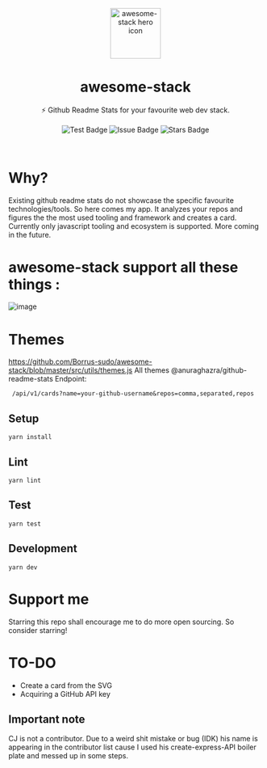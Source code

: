 <p align="center">
<img width="100px" src="https://api.iconify.design/logos:stackshare.svg" align="center" alt="awesome-stack hero icon" />
<h1 align="center">awesome-stack</h1>
<p align="center">⚡ Github Readme Stats for your favourite web dev stack.</p>
  <p align="center">
    <img src="https://github.com/Borrus-sudo/awesome-stack/actions/workflows/test.yml/badge.svg" align="center" alt="Test Badge" />
    <img src="https://img.shields.io/github/issues/Borrus-sudo/awesome-stack" align="center" alt="Issue Badge" />
    <img src="https://img.shields.io/github/stars/Borrus-sudo/awesome-stack" align="center" alt="Stars Badge" />
  </p>
</p>

<br/>

# Why?

Existing github readme stats do not showcase the specific favourite technologies/tools. So here comes my app. It analyzes your repos and figures the the most used tooling and framework and creates a card. Currently only javascript tooling and ecosystem is supported. More coming in the future.

# awesome-stack support all these things :
![image](https://user-images.githubusercontent.com/58482194/129444341-00a0efc8-d7db-4370-9c5c-ba83cdd39712.png)

# Themes 
https://github.com/Borrus-sudo/awesome-stack/blob/master/src/utils/themes.js
All themes @anuraghazra/github-readme-stats
Endpoint:

` /api/v1/cards?name=your-github-username&repos=comma,separated,repos`


## Setup

```
yarn install
```

## Lint

```
yarn lint
```

## Test

```
yarn test
```

## Development

```
yarn dev
```

# Support me

Starring this repo shall encourage me to do more open sourcing. So consider starring!

# TO-DO

- Create a card from the SVG
- Acquiring a GitHub API key

## Important note
CJ is not a contributor. Due to a weird shit mistake or bug (IDK) his name is appearing in the contributor list cause I used his create-express-API boiler plate and messed up in some steps.
